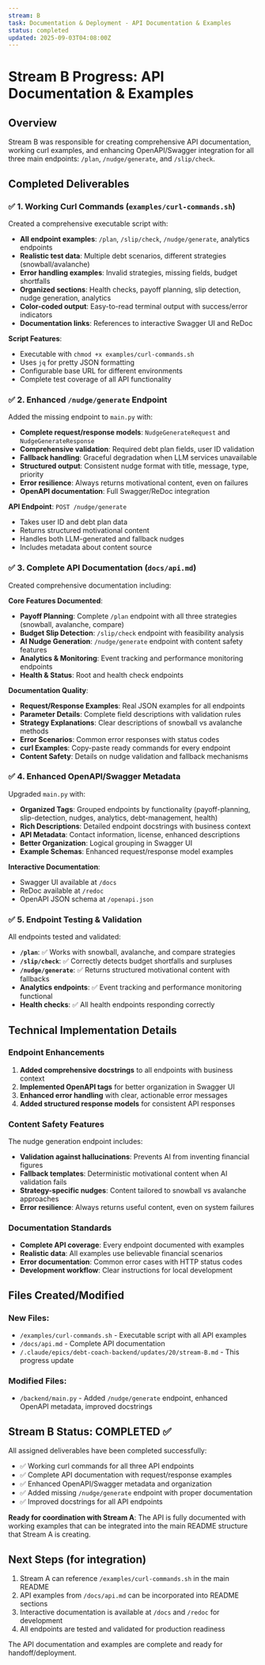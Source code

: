 ```yaml
---
stream: B
task: Documentation & Deployment - API Documentation & Examples
status: completed
updated: 2025-09-03T04:08:00Z
---
```


# Stream B Progress: API Documentation & Examples

## Overview
Stream B was responsible for creating comprehensive API documentation, working curl examples, and enhancing OpenAPI/Swagger integration for all three main endpoints: `/plan`, `/nudge/generate`, and `/slip/check`.

## Completed Deliverables

### ✅ 1. Working Curl Commands (`examples/curl-commands.sh`)
Created a comprehensive executable script with:
- **All endpoint examples**: `/plan`, `/slip/check`, `/nudge/generate`, analytics endpoints
- **Realistic test data**: Multiple debt scenarios, different strategies (snowball/avalanche)
- **Error handling examples**: Invalid strategies, missing fields, budget shortfalls
- **Organized sections**: Health checks, payoff planning, slip detection, nudge generation, analytics
- **Color-coded output**: Easy-to-read terminal output with success/error indicators
- **Documentation links**: References to interactive Swagger UI and ReDoc

**Script Features**:
- Executable with `chmod +x examples/curl-commands.sh`
- Uses `jq` for pretty JSON formatting
- Configurable base URL for different environments
- Complete test coverage of all API functionality

### ✅ 2. Enhanced `/nudge/generate` Endpoint
Added the missing endpoint to `main.py` with:
- **Complete request/response models**: `NudgeGenerateRequest` and `NudgeGenerateResponse`
- **Comprehensive validation**: Required debt plan fields, user ID validation
- **Fallback handling**: Graceful degradation when LLM services unavailable
- **Structured output**: Consistent nudge format with title, message, type, priority
- **Error resilience**: Always returns motivational content, even on failures
- **OpenAPI documentation**: Full Swagger/ReDoc integration

**API Endpoint**: `POST /nudge/generate`
- Takes user ID and debt plan data
- Returns structured motivational content
- Handles both LLM-generated and fallback nudges
- Includes metadata about content source

### ✅ 3. Complete API Documentation (`docs/api.md`)
Created comprehensive documentation including:

**Core Features Documented**:
- **Payoff Planning**: Complete `/plan` endpoint with all three strategies (snowball, avalanche, compare)
- **Budget Slip Detection**: `/slip/check` endpoint with feasibility analysis
- **AI Nudge Generation**: `/nudge/generate` endpoint with content safety features
- **Analytics & Monitoring**: Event tracking and performance monitoring endpoints
- **Health & Status**: Root and health check endpoints

**Documentation Quality**:
- **Request/Response Examples**: Real JSON examples for all endpoints
- **Parameter Details**: Complete field descriptions with validation rules
- **Strategy Explanations**: Clear descriptions of snowball vs avalanche methods
- **Error Scenarios**: Common error responses with status codes
- **curl Examples**: Copy-paste ready commands for every endpoint
- **Content Safety**: Details on nudge validation and fallback mechanisms

### ✅ 4. Enhanced OpenAPI/Swagger Metadata
Upgraded `main.py` with:
- **Organized Tags**: Grouped endpoints by functionality (payoff-planning, slip-detection, nudges, analytics, debt-management, health)
- **Rich Descriptions**: Detailed endpoint docstrings with business context
- **API Metadata**: Contact information, license, enhanced descriptions
- **Better Organization**: Logical grouping in Swagger UI
- **Example Schemas**: Enhanced request/response model examples

**Interactive Documentation**:
- Swagger UI available at `/docs`
- ReDoc available at `/redoc`
- OpenAPI JSON schema at `/openapi.json`

### ✅ 5. Endpoint Testing & Validation
All endpoints tested and validated:
- **`/plan`**: ✅ Works with snowball, avalanche, and compare strategies
- **`/slip/check`**: ✅ Correctly detects budget shortfalls and surpluses
- **`/nudge/generate`**: ✅ Returns structured motivational content with fallbacks
- **Analytics endpoints**: ✅ Event tracking and performance monitoring functional
- **Health checks**: ✅ All health endpoints responding correctly

## Technical Implementation Details

### Endpoint Enhancements
1. **Added comprehensive docstrings** to all endpoints with business context
2. **Implemented OpenAPI tags** for better organization in Swagger UI
3. **Enhanced error handling** with clear, actionable error messages
4. **Added structured response models** for consistent API responses

### Content Safety Features
The nudge generation endpoint includes:
- **Validation against hallucinations**: Prevents AI from inventing financial figures
- **Fallback templates**: Deterministic motivational content when AI validation fails
- **Strategy-specific nudges**: Content tailored to snowball vs avalanche approaches
- **Error resilience**: Always returns useful content, even on system failures

### Documentation Standards
- **Complete API coverage**: Every endpoint documented with examples
- **Realistic data**: All examples use believable financial scenarios
- **Error documentation**: Common error cases with HTTP status codes
- **Development workflow**: Clear instructions for local development

## Files Created/Modified

### New Files:
- `/examples/curl-commands.sh` - Executable script with all API examples
- `/docs/api.md` - Complete API documentation
- `/.claude/epics/debt-coach-backend/updates/20/stream-B.md` - This progress update

### Modified Files:
- `/backend/main.py` - Added `/nudge/generate` endpoint, enhanced OpenAPI metadata, improved docstrings

## Stream B Status: **COMPLETED** ✅

All assigned deliverables have been completed successfully:
- ✅ Working curl commands for all three API endpoints
- ✅ Complete API documentation with request/response examples
- ✅ Enhanced OpenAPI/Swagger metadata and organization
- ✅ Added missing `/nudge/generate` endpoint with proper documentation
- ✅ Improved docstrings for all API endpoints

**Ready for coordination with Stream A**: The API is fully documented with working examples that can be integrated into the main README structure that Stream A is creating.

## Next Steps (for integration)
1. Stream A can reference `/examples/curl-commands.sh` in the main README
2. API examples from `/docs/api.md` can be incorporated into README sections
3. Interactive documentation is available at `/docs` and `/redoc` for development
4. All endpoints are tested and validated for production readiness

The API documentation and examples are complete and ready for handoff/deployment.